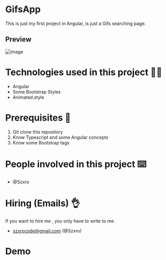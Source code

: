 # GifsApp
This is just my first project in Angular, is just a Gifs searching page.

## Preview
![image](https://user-images.githubusercontent.com/103012492/181329734-19d7245a-3408-4d24-9e6c-802ec417891e.png)

# Technologies used in this project 👨‍💻
* Angular
* Some Bootstrap Styles
* Animated.style

# Prerequisites 📑
1. Git clone this repostiory
2. Know Typescript and some Angular concepts
3. Know some Bootstrap tags

# People involved in this project ⌨️
* @Szxro 

# Hiring (Emails) 👌
If you want to hire me , you only have to write to me.
- szxrocode@gmail.com (@Szxro)

# Demo
